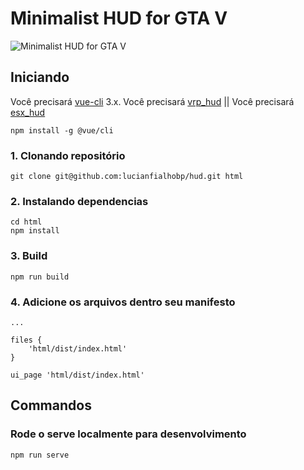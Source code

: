 # Minimalist HUD for GTA V

![Minimalist HUD for GTA V](https://media.discordapp.net/attachments/743527527271628911/760337617798692895/Sem_Titulo-1.jpg)

## Iniciando
Você precisará [vue-cli](https://cli.vuejs.org/) 3.x.
Você precisará [vrp_hud](git@github.com:lucianfialhobp/vrpex_hud.git) || Você precisará [esx_hud](git@github.com:lucianfialhobp/esx_hud.git)

```
npm install -g @vue/cli
```

### 1. Clonando repositório
```
git clone git@github.com:lucianfialhobp/hud.git html
```

### 2. Instalando dependencias

```
cd html
npm install
```

### 3. Build

```
npm run build
```

### 4. Adicione os arquivos dentro seu manifesto
```
...

files {
    'html/dist/index.html'
}

ui_page 'html/dist/index.html'
```
## Commandos
### Rode o serve localmente para desenvolvimento
```
npm run serve
```
